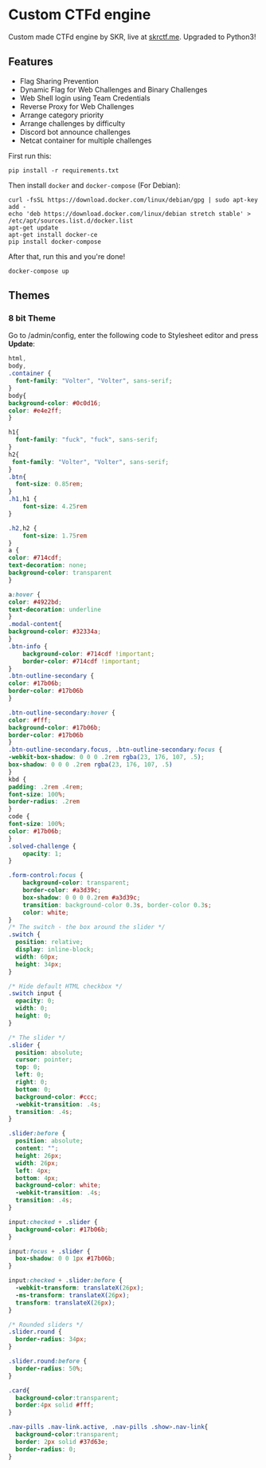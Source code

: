 # Custom CTFd engine
Custom made CTFd engine by SKR, live at [skrctf.me](skrctf.me). Upgraded to Python3!

## Features
- Flag Sharing Prevention
- Dynamic Flag for Web Challenges and Binary Challenges
- Web Shell login using Team Credentials
- Reverse Proxy for Web Challenges
- Arrange category priority
- Arrange challenges by difficulty
- Discord bot announce challenges
- Netcat container for multiple challenges

First run this:
```
pip install -r requirements.txt
```
Then install `docker` and `docker-compose` (For Debian):
```
curl -fsSL https://download.docker.com/linux/debian/gpg | sudo apt-key add -
echo 'deb https://download.docker.com/linux/debian stretch stable' > /etc/apt/sources.list.d/docker.list
apt-get update
apt-get install docker-ce
pip install docker-compose
```

After that, run this and you're done!
```
docker-compose up
```

## Themes
### 8 bit Theme

Go to /admin/config, enter the following code to Stylesheet editor and press **Update**:
```css
html,
body,
.container {
  font-family: "Volter", "Volter", sans-serif;
}
body{
background-color: #0c0d16;
color: #e4e2ff;
}

h1{
  font-family: "fuck", "fuck", sans-serif;
}
h2{
 font-family: "Volter", "Volter", sans-serif;
}
.btn{
  font-size: 0.85rem;
}
.h1,h1 {
    font-size: 4.25rem
}

.h2,h2 {
    font-size: 1.75rem
}
a {
color: #714cdf;
text-decoration: none;
background-color: transparent
}

a:hover {
color: #4922bd;
text-decoration: underline
}
.modal-content{
background-color: #32334a;
}
.btn-info {
    background-color: #714cdf !important;
    border-color: #714cdf !important;
}
.btn-outline-secondary {
color: #17b06b;
border-color: #17b06b
}

.btn-outline-secondary:hover {
color: #fff;
background-color: #17b06b;
border-color: #17b06b
}
.btn-outline-secondary.focus, .btn-outline-secondary:focus {
-webkit-box-shadow: 0 0 0 .2rem rgba(23, 176, 107, .5);
box-shadow: 0 0 0 .2rem rgba(23, 176, 107, .5)
}
kbd {
padding: .2rem .4rem;
font-size: 100%;
border-radius: .2rem
}
code {
font-size: 100%;
color: #17b06b;
}
.solved-challenge {
    opacity: 1;
}

.form-control:focus {
    background-color: transparent;
    border-color: #a3d39c;
    box-shadow: 0 0 0 0.2rem #a3d39c;
    transition: background-color 0.3s, border-color 0.3s;
    color: white;
}
/* The switch - the box around the slider */
.switch {
  position: relative;
  display: inline-block;
  width: 60px;
  height: 34px;
}

/* Hide default HTML checkbox */
.switch input {
  opacity: 0;
  width: 0;
  height: 0;
}

/* The slider */
.slider {
  position: absolute;
  cursor: pointer;
  top: 0;
  left: 0;
  right: 0;
  bottom: 0;
  background-color: #ccc;
  -webkit-transition: .4s;
  transition: .4s;
}

.slider:before {
  position: absolute;
  content: "";
  height: 26px;
  width: 26px;
  left: 4px;
  bottom: 4px;
  background-color: white;
  -webkit-transition: .4s;
  transition: .4s;
}

input:checked + .slider {
  background-color: #17b06b;
}

input:focus + .slider {
  box-shadow: 0 0 1px #17b06b;
}

input:checked + .slider:before {
  -webkit-transform: translateX(26px);
  -ms-transform: translateX(26px);
  transform: translateX(26px);
}

/* Rounded sliders */
.slider.round {
  border-radius: 34px;
}

.slider.round:before {
  border-radius: 50%;
}

.card{
  background-color:transparent;
  border:4px solid #fff;
}

.nav-pills .nav-link.active, .nav-pills .show>.nav-link{
  background-color:transparent;
  border: 2px solid #37d63e;
  border-radius: 0;
}
```
